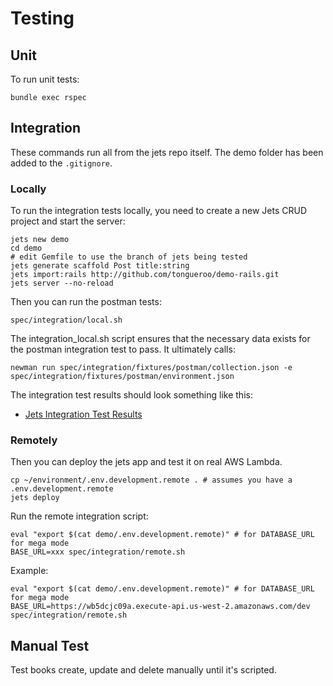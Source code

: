 # Testing

## Unit

To run unit tests:

    bundle exec rspec

## Integration

These commands run all from the jets repo itself. The demo folder has been added to the `.gitignore`.

### Locally

To run the integration tests locally, you need to create a new Jets CRUD project and start the server:

    jets new demo
    cd demo
    # edit Gemfile to use the branch of jets being tested
    jets generate scaffold Post title:string
    jets import:rails http://github.com/tongueroo/demo-rails.git
    jets server --no-reload

Then you can run the postman tests:

    spec/integration/local.sh

The integration_local.sh script ensures that the necessary data exists for the postman integration test to pass.  It ultimately calls:

    newman run spec/integration/fixtures/postman/collection.json -e spec/integration/fixtures/postman/environment.json

The integration test results should look something like this:

* [Jets Integration Test Results](https://gist.github.com/tongueroo/fcea2b2f48342d1448d3f258fcd6536c)

### Remotely

Then you can deploy the jets app and test it on real AWS Lambda.

    cp ~/environment/.env.development.remote . # assumes you have a .env.development.remote
    jets deploy

Run the remote integration script:

    eval "export $(cat demo/.env.development.remote)" # for DATABASE_URL for mega mode
    BASE_URL=xxx spec/integration/remote.sh

Example:

    eval "export $(cat demo/.env.development.remote)" # for DATABASE_URL for mega mode
    BASE_URL=https://wb5dcjc09a.execute-api.us-west-2.amazonaws.com/dev spec/integration/remote.sh

## Manual Test

Test books create, update and delete manually until it's scripted.
